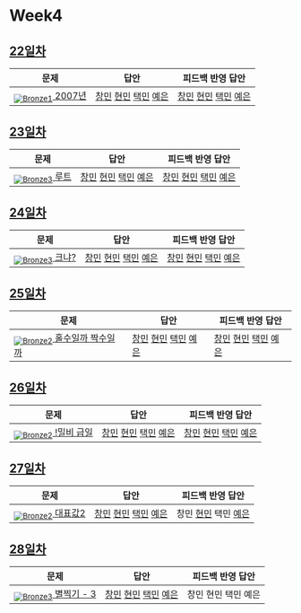 [Unrated]: https://user-images.githubusercontent.com/33937365/126247607-85783912-c11a-4d50-ac36-8cc7dcb75cd2.png
[Bronze5]: https://user-images.githubusercontent.com/33937365/126247611-e362d727-17a4-4737-a232-5827e185ab7c.png
[Bronze4]: https://user-images.githubusercontent.com/33937365/126247612-89cbc675-e1d4-43a2-950b-1cb014dca697.png
[Bronze3]: https://user-images.githubusercontent.com/33937365/126247613-b8408610-7bc4-40f8-804f-a30a45ddbb68.png
[Bronze2]: https://user-images.githubusercontent.com/33937365/126247614-d85dc6ff-a520-4c00-82bd-eb593b156bd8.png
[Bronze1]: https://user-images.githubusercontent.com/33937365/126247616-04b2ab30-9891-4b7b-8cb4-38e99b97e834.png
[Silver5]: https://user-images.githubusercontent.com/33937365/126247618-38c5c905-672b-4d75-808e-8a7d45ea577d.png
[Silver4]: https://user-images.githubusercontent.com/33937365/126247620-ba2d1b96-b0aa-4b88-80c5-71569c69bbc3.png
[Silver3]: https://user-images.githubusercontent.com/33937365/126247621-1b55b7f4-3a79-4348-8a63-f00c1813853e.png
[Silver2]: https://user-images.githubusercontent.com/33937365/126247622-a83b30a9-6618-4593-b775-6f6730afd3f6.png
[Silver1]: https://user-images.githubusercontent.com/33937365/126247625-8d82f8ab-6f95-4ef8-a243-be31f548596e.png

# Week4

## [22일차](Day22)

| 문제                 | 답안 | 피드백 반영 답안 |
| -------------------- | ---- | ---------------- |
| [<sub>![Bronze1]</sub> 2007년](https://www.acmicpc.net/problem/1924) | [창민](Day22/kcm_1924.java) [현민](Day22/shm_1924.java) [택민](Day22/jtm_1924.java) [예은](Day22/lye_1924.py) | [창민](Day22/kcm_1924.java) [현민](Day22/shm_1924.java) [택민](Day22/jtm_1924.java) [예은](Day22/lye_1924.py)             |

## [23일차](Day23)

| 문제                 | 답안 | 피드백 반영 답안 |
| -------------------- | ---- | ---------------- |
| [<sub>![Bronze3]</sub> 루트](https://www.acmicpc.net/problem/4619) | [창민](Day23/kcm_4619.java) [현민](Day23/shm_4619.java) [택민](Day23/jtm_4619.java) [예은](Day23/lye_4619.py) | [창민](Day23/kcm_4619.java) [현민](Day23/shm_4619.java) [택민](Day23/jtm_fb_4619) [예은](Day23/lye_4619.py)             |

## [24일차](Day24)

| 문제                 | 답안 | 피드백 반영 답안 |
| -------------------- | ---- | ---------------- |
| [<sub>![Bronze3]</sub> 크냐?](https://www.acmicpc.net/problem/4101) | [창민](Day24/kcm_4101.java) [현민](Day24/shm_4101.java) [택민](Day24/jtm_4101.java) [예은](Day24/lye_4101.py) | [창민](Day24/kcm_fb_4101.java) [현민](Day24/shm_4101.java) [택민](Day24/jtm_fb_4101.java) [예은](Day24/lye_4101.py)             |

## [25일차](Day25)

| 문제                 | 답안 | 피드백 반영 답안 |
| -------------------- | ---- | ---------------- |
| [<sub>![Bronze2]</sub> 홀수일까 짝수일까](https://www.acmicpc.net/problem/5988) | [창민](Day25/kcm_5988.java) [현민](Day25/shm_5988.java) [택민](Day25/jtm_5988.java) [예은](Day25/lye_5988.py) | [창민](Day25/kcm_fb_5988.java) [현민](Day25/shm_5988.java) [택민](Day25/jtm_fb_5988.java) [예은](Day25/lye_5988.py)             |

## [26일차](Day26)

| 문제                 | 답안 | 피드백 반영 답안 |
| -------------------- | ---- | ---------------- |
| [<sub>![Bronze2]</sub> !밀비 급일](https://www.acmicpc.net/problem/11365) | [창민](Day26/kcm_11365.java) [현민](Day26/shm_11365.java) [택민](Day26/jtm_11365.java) [예은](Day26/lye_11365.py) | [창민](Day26/kcm_11365.java) [현민](Day26/shm_11365.java) [택민](Day28/jtm_11365.java) [예은](Day26/lye_11365.py)             |

## [27일차](Day27)

| 문제                 | 답안 | 피드백 반영 답안 |
| -------------------- | ---- | ---------------- |
| [<sub>![Bronze2]</sub> 대표값2](https://www.acmicpc.net/problem/2587) | [창민](Day27/kcm_2587.java) [현민](Day27/shm_2587.java) [택민](Day27/jtm_2587.java) [예은](Day27/lye_2587.py) | 창민 [현민](Day27/shm_2587.java) 택민 [예은](Day27/lye_2587.py)             |

## [28일차](Day28)

| 문제                 | 답안 | 피드백 반영 답안 |
| -------------------- | ---- | ---------------- |
| [<sub>![Bronze3]</sub> 별찍기 - 3](https://www.acmicpc.net/problem/2440) | [창민](Day28/kcm_2440.java) [현민](Day28/shm_2440.java) [택민](Day28/jtm_2440.java) [예은](Day28/lye_2440.py) | 창민 현민 택민 예은             |
